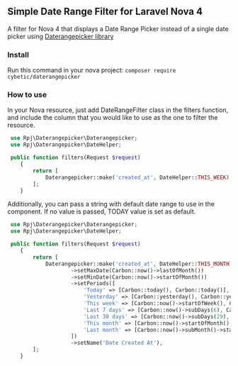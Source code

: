 ## Simple Date Range Filter for Laravel Nova 4

A filter for Nova 4 that displays a Date Range Picker instead of a single date picker using [Daterangepicker library](https://www.daterangepicker.com/)

### Install

Run this command in your nova project:
`composer require cybetic/daterangepicker`

### How to use

In your Nova resource, just add DateRangeFilter class in the filters function, and include the column that you would like to use as the one to filter the resource.

```php
 use Rpj\Daterangepicker\Daterangepicker;
 use Rpj\Daterangepicker\DateHelper;

 public function filters(Request $request)
    {
        return [
            Daterangepicker::make('created_at', DateHelper::THIS_WEEK),
        ];
    }
```

Additionally, you can pass a string with default date range to use in the component. If no value is passed, TODAY value is set as default.

```php
 use Rpj\Daterangepicker\Daterangepicker;
 use Rpj\Daterangepicker\DateHelper;

 public function filters(Request $request)
    {
        return [
            Daterangepicker::make('created_at', DateHelper::THIS_MONTH)
                    ->setMaxDate(Carbon::now()->lastOfMonth())
                    ->setMinDate(Carbon::now()->startOfMonth())
                    ->setPeriods([
                        'Today' => [Carbon::today(), Carbon::today()],
                        'Yesterday' => [Carbon::yesterday(), Carbon::yesterday()],
                        'This week' => [Carbon::now()->startOfWeek(), Carbon::now()->endOfWeek()],
                        'Last 7 days' => [Carbon::now()->subDays(6), Carbon::now()],
                        'Last 30 days' => [Carbon::now()->subDays(29), Carbon::now()],
                        'This month' => [Carbon::now()->startOfMonth(), Carbon::now()->endOfMonth()],
                        'Last month' => [Carbon::now()->subMonth()->startOfMonth(),Carbon::now()->subMonth()->endOfMonth()],
                    ])
                    ->setName('Date Created At'),
        ];
    }
```